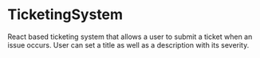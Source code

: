 # TicketingSystem
React based ticketing system that allows a user to submit a ticket when an issue occurs. User can set a title as well as a description with its severity.
